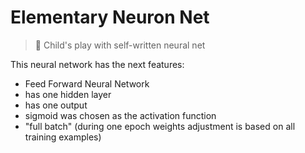# Elementary Neuron Net
> 👶 Child's play with self-written neural net 

This neural network has the next features:
 - Feed Forward Neural Network
 - has one hidden layer
 - has one output
 - sigmoid was chosen as the activation function
 - "full batch" (during one epoch weights adjustment is based on all training examples)
